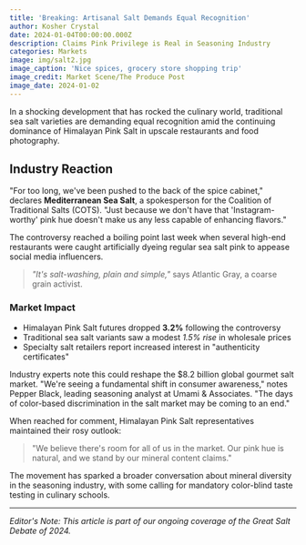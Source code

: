 ```yaml
---
title: 'Breaking: Artisanal Salt Demands Equal Recognition'
author: Kosher Crystal
date: 2024-01-04T00:00:00.000Z
description: Claims Pink Privilege is Real in Seasoning Industry
categories: Markets
image: img/salt2.jpg
image_caption: 'Nice spices, grocery store shopping trip'
image_credit: Market Scene/The Produce Post
image_date: 2024-01-02
---
```


In a shocking development that has rocked the culinary world, traditional sea salt varieties are demanding equal recognition amid the continuing dominance of Himalayan Pink Salt in upscale restaurants and food photography.

## Industry Reaction

"For too long, we've been pushed to the back of the spice cabinet," declares **Mediterranean Sea Salt**, a spokesperson for the Coalition of Traditional Salts (COTS). "Just because we don't have that 'Instagram-worthy' pink hue doesn't make us any less capable of enhancing flavors."

The controversy reached a boiling point last week when several high-end restaurants were caught artificially dyeing regular sea salt pink to appease social media influencers.

> *"It's salt-washing, plain and simple,"* says Atlantic Gray, a coarse grain activist.

### Market Impact

* Himalayan Pink Salt futures dropped **3.2%** following the controversy
* Traditional sea salt variants saw a modest *1.5% rise* in wholesale prices
* Specialty salt retailers report increased interest in "authenticity certificates"

Industry experts note this could reshape the $8.2 billion global gourmet salt market. "We're seeing a fundamental shift in consumer awareness," notes Pepper Black, leading seasoning analyst at Umami & Associates. "The days of color-based discrimination in the salt market may be coming to an end."

When reached for comment, Himalayan Pink Salt representatives maintained their rosy outlook:

> "We believe there's room for all of us in the market. Our pink hue is natural, and we stand by our mineral content claims."

The movement has sparked a broader conversation about mineral diversity in the seasoning industry, with some calling for mandatory color-blind taste testing in culinary schools.

***

*Editor's Note: This article is part of our ongoing coverage of the Great Salt Debate of 2024.*
